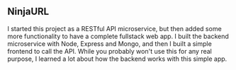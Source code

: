 ## NinjaURL

I started this project as a RESTful API microservice, but then added some more functionality to have a complete fullstack web app. I built the backend microservice with Node, Express and Mongo, and then I built a simple frontend to call the API. While you probably won't use this for any real purpose, I learned a lot about how the backend works with this simple app.
